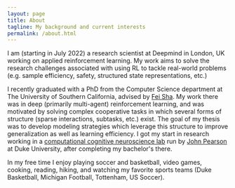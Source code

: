 ```yaml
---
layout: page
title: About
tagline: My background and current interests
permalink: /about.html
---
```

I am (starting in July 2022) a research scientist at Deepmind in London, UK working on applied reinforcement learning.
My work aims to solve the research challenges associated with using RL to tackle real-world problems (e.g. sample efficiency, safety, structured state representations, etc.)

I recently graduated with a PhD from the Computer Science department at The University of Southern California, advised by [Fei Sha](http://www-bcf.usc.edu/~feisha/).
My work there was in deep (primarily multi-agent) reinforcement learning, and was motivated by solving complex cooperative tasks in which several forms of structure (sparse interactions, subtasks, etc.) exist.
The goal of my thesis was to develop modeling strategies which leverage this structure to improve generalization as well as learning efficiency.
I got my start in research working in a [computational cognitive neuroscience lab](https://pearsonlab.github.io/) run by [John Pearson](http://jmxpearson.com/) at Duke University, after completing my bachelor's there.

In my free time I enjoy playing soccer and basketball, video games, cooking, reading, hiking, and watching my favorite sports teams (Duke Basketball, Michigan Football, Tottenham, US Soccer).
